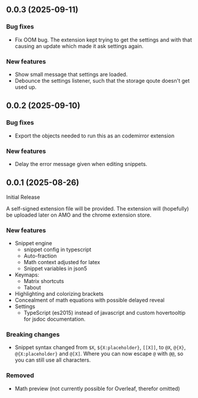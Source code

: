 ## 0.0.3 (2025-09-11)

### Bug fixes

- Fix OOM bug. The extension kept trying to get the settings and with that causing an update which made it ask settings again.

### New features

- Show small message that settings are loaded.
- Debounce the settings listener, such that the storage qoute doesn't get used up.

## 0.0.2 (2025-09-10)

### Bug fixes

- Export the objects needed to run this as an codemirror extension

### New features

- Delay the error message given when editing snippets.

## 0.0.1 (2025-08-26)

Initial Release

A self-signed extension file will be provided. The extension
will (hopefully) be uploaded later on AMO and the chrome extension store.

### New features

- Snippet engine
    - snippet config in typescript
    - Auto-fraction
    - Math context adjusted for latex
    - Snippet variables in json5
- Keymaps:
    - Matrix shortcuts
    - Tabout
- Highlighting and colorizing brackets
- Concealment of math equations with possible delayed reveal
- Settings
    - TypeScript (es2015) instead of javascript and custom hovertooltip for
      jsdoc documentation.

### Breaking changes

- Snippet syntax changed from `$X`, `${X:placeholder}`, `[[X]]`, to `@X`, `@{X}`, `@{X:placeholder}` and `@[X]`. Where you can now escape `@` with `@@`, so you can still use all characters.

### Removed

- Math preview (not currently possible for Overleaf, therefor omitted)

